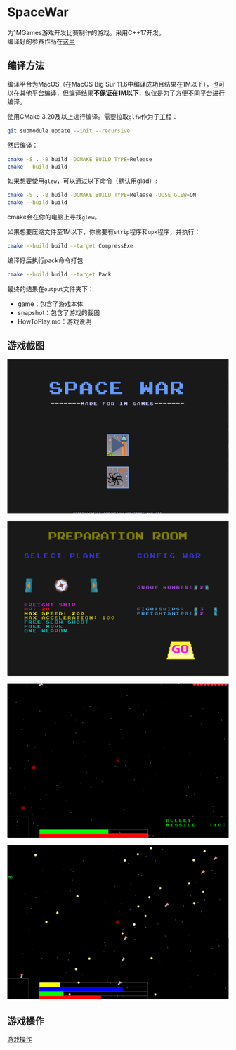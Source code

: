 # SpaceWar

为1MGames游戏开发比赛制作的游戏。采用C++17开发。  
编译好的参赛作品在[这里](https://gitee.com/VisualGMQ/space-war/releases/v1.0.0)

## 编译方法

编译平台为MacOS（在MacOS Big Sur 11.6中编译成功且结果在1M以下），也可以在其他平台编译，但编译结果**不保证在1M以下**，仅仅是为了方便不同平台进行编译。

使用CMake 3.20及以上进行编译。需要拉取`glfw`作为子工程：

```bash
git submodule update --init --recursive
```

然后编译：

```bash
cmake -S . -B build -DCMAKE_BUILD_TYPE=Release
cmake --build build
```

如果想要使用`glew`，可以通过以下命令（默认用glad）:

```bash
cmake -S . -B build -DCMAKE_BUILD_TYPE=Release -DUSE_GLEW=ON
cmake --build build
```

cmake会在你的电脑上寻找`glew`。  

如果想要压缩文件至1M以下，你需要有`strip`程序和`upx`程序，并执行：

```bash
cmake --build build --target CompressExe
```

编译好后执行pack命令打包

```bash
cmake --build build --target Pack
```

最终的结果在`output`文件夹下：

* game：包含了游戏本体
* snapshot：包含了游戏的截图
* HowToPlay.md：游戏说明

## 游戏截图

![welcome](./snapshot/welcome.png)

![select](./snapshot/select_ship.png)

![gaming](./snapshot/gaming.png)

![gaming2](./snapshot/gaming2.png)

## 游戏操作

[游戏操作](./HowToPlay.md)
